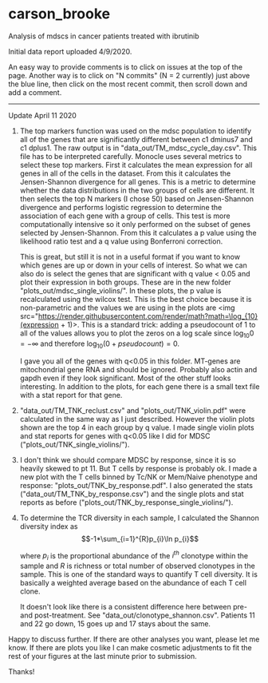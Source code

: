 # carson_brooke
Analysis of mdscs in cancer patients treated with ibrutinib

Initial data report uploaded 4/9/2020.  

An easy way to provide comments is to click on issues at the top of the page.  Another way is to click on "N commits" (N = 2 currently) just above the blue line, then click on the most recent commit, then scroll down and add a comment.

--------------------------------------------
Update April 11 2020

1. The top markers function was used on the mdsc population to identify all of the genes that are significantly different between c1 dminus7 and c1 dplus1.  The raw output is in "data_out/TM_mdsc_cycle_day.csv".  This file has to be interpreted carefully.  Monocle uses several metrics to select these top markers.  First it calculates the mean expression for all genes in all of the cells in the dataset.  From this it calculates the Jensen-Shannon divergence for all genes.  This is a metric to determine whether the data distributions in the two groups of cells are different.  It then selects the top N markers (I chose 50) based on Jensen-Shannon divergence and performs logistic regression to determine the association of each gene with a group of cells.  This test is more computationally intensive so it only performed on the subset of genes selected by Jensen-Shannon. From this it calculates a p value using the likelihood ratio test and a q value using Bonferroni correction.  

    This is great, but still it is not in a useful format if you want to know which genes are up or down in your cells of interest.  So what we can also do is select the genes that are significant with q value < 0.05 and plot their expression in both groups.  These are in the new folder "plots_out/mdsc_single_violins/".  In these plots, the p value is recalculated using the wilcox test.  This is the best choice because it is non-parametric and the values we are using in the plots are <img src="https://render.githubusercontent.com/render/math?math=\log_{10}(expression + 1)>.  This is a standard trick:  adding a pseudocount of 1 to all of the values allows you to plot the zeros on a log scale since $\log_{10}0 = -\infty$ and therefore $\log_{10}(0+pseudocount) = 0$.

    I gave you all of the genes with q<0.05 in this folder.  MT-genes are mitochondrial gene RNA and should be ignored.  Probably also actin and gapdh even if they look significant.  Most of the other stuff looks interesting.  In addition to the plots, for each gene there is a small text file with a stat report for that gene.

2.  "data_out/TM_TNK_reclust.csv" and "plots_out/TNK_violin.pdf" were calculated in the same way as I just described.  However the violin plots shown are the top 4 in each group by q value.  I made single violin plots and stat reports for genes with q<0.05 like I did for MDSC ("plots_out/TNK_single_violins/").

3.  I don't think we should compare MDSC by response, since it is so heavily skewed to pt 11.  But T cells by response is probably ok.  I made a new plot with the T cells binned by Tc/NK or Mem/Naive phenotype and response: "plots_out/TNK_by_response.pdf".  I also generated the stats ("data_out/TM_TNK_by_response.csv") and the single plots and stat reports as before ("plots_out/TNK_by_response_single_violins/").

4.  To determine the TCR diversity in each sample, I calculated the Shannon diversity index as $$-1*\sum_{i=1}^{R}p_{i}\ln p_{i}$$

    where $p_{i}$ is the proportional abundance of the $i^{th}$ clonotype within the sample and $R$ is richness or total number of observed clonotypes in the sample.  This is one of the standard ways to quantify T cell diversity.  It is basically a weighted average based on the abundance of each T cell clone.  
    
    It doesn't look like there is a consistent difference here between pre- and post-treatment.  See "data_out/clonotype_shannon.csv".  Patients 11 and 22 go down, 15 goes up and 17 stays about the same.  
    
Happy to discuss further.  If there are other analyses you want, please let me know.  If there are plots you like I can make cosmetic adjustments to fit the rest of your figures at the last minute prior to submission. 

Thanks!
